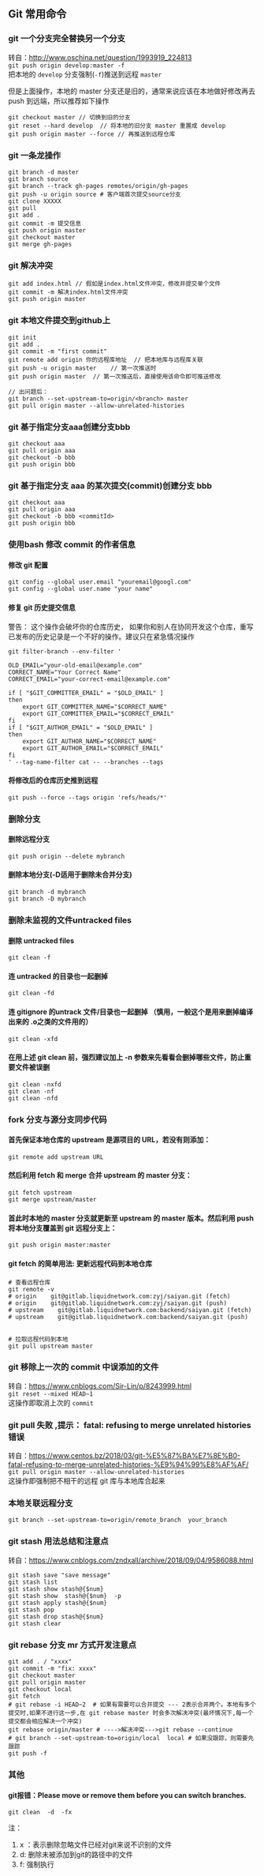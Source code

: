 ## Git 常用命令
### git 一个分支完全替换另一个分支
转自：http://www.oschina.net/question/1993919_224813   
`git push origin develop:master -f `   
把本地的 `develop` 分支强制(`-f`)推送到远程 `master`   
   
但是上面操作，本地的 master 分支还是旧的，通常来说应该在本地做好修改再去 push 到远端，所以推荐如下操作   
   
```
git checkout master // 切换到旧的分支   
git reset --hard develop  // 将本地的旧分支 master 重置成 develop
git push origin master --force // 再推送到远程仓库
```

### git 一条龙操作
```
git branch -d master
git branch source
git branch --track gh-pages remotes/origin/gh-pages
git push -u origin source # 客户端首次提交source分支
git clone XXXXX
git pull
git add .
git commit -m 提交信息
git push origin master
git checkout master
git merge gh-pages
```

### git 解决冲突
```
git add index.html // 假如是index.html文件冲突，修改并提交单个文件
git commit -m 解决index.html文件冲突
git push origin master
```

### git 本地文件提交到github上
```
git init
git add . 
git commit -m "first commit"
git remote add origin 你的远程库地址  // 把本地库与远程库关联
git push -u origin master    // 第一次推送时
git push origin master  // 第一次推送后，直接使用该命令即可推送修改

// 出问题后：
git branch --set-upstream-to=origin/<branch> master
git pull origin master --allow-unrelated-histories
```

### git 基于指定分支aaa创建分支bbb
```
git checkout aaa
git pull origin aaa
git checkout -b bbb
git push origin bbb
```

### git 基于指定分支 aaa 的某次提交(commit)创建分支 bbb
```
git checkout aaa
git pull origin aaa
git checkout -b bbb <commitId>
git push origin bbb
```

### 使用bash 修改 commit 的作者信息
#### 修改 git 配置
```
git config --global user.email "youremail@googl.com"
git config --global user.name "your name"
```
#### 修复 git 历史提交信息
警告： 这个操作会破坏你的仓库历史， 如果你和别人在协同开发这个仓库，重写已发布的历史记录是一个不好的操作。建议只在紧急情况操作   
```
git filter-branch --env-filter '

OLD_EMAIL="your-old-email@example.com"
CORRECT_NAME="Your Correct Name"
CORRECT_EMAIL="your-correct-email@example.com"

if [ "$GIT_COMMITTER_EMAIL" = "$OLD_EMAIL" ]
then
    export GIT_COMMITTER_NAME="$CORRECT_NAME"
    export GIT_COMMITTER_EMAIL="$CORRECT_EMAIL"
fi
if [ "$GIT_AUTHOR_EMAIL" = "$OLD_EMAIL" ]
then
    export GIT_AUTHOR_NAME="$CORRECT_NAME"
    export GIT_AUTHOR_EMAIL="$CORRECT_EMAIL"
fi
' --tag-name-filter cat -- --branches --tags
```
#### 将修改后的仓库历史推到远程
```
git push --force --tags origin 'refs/heads/*'
```
### 删除分支
#### 删除远程分支
```
git push origin --delete mybranch
```
#### 删除本地分支(-D适用于删除未合并分支)
```
git branch -d mybranch
git branch -D mybranch
```

### 删除未监视的文件untracked files
#### 删除 untracked files
```
git clean -f
```
#### 连 untracked 的目录也一起删掉
```
git clean -fd
```
#### 连 gitignore 的untrack 文件/目录也一起删掉 （慎用，一般这个是用来删掉编译出来的 .o之类的文件用的）
```
git clean -xfd
```
#### 在用上述 git clean 前，强烈建议加上 -n 参数来先看看会删掉哪些文件，防止重要文件被误删
```
git clean -nxfd
git clean -nf
git clean -nfd
```

### fork 分支与源分支同步代码
#### 首先保证本地仓库的 upstream 是源项目的 URL，若没有则添加：
```
git remote add upstream URL
```
#### 然后利用 fetch 和 merge 合并 upstream 的 master 分支：
```
git fetch upstream
git merge upstream/master
```
#### 首此时本地的 master 分支就更新至 upstream 的 master 版本。然后利用 push 将本地分支覆盖到 git 远程分支上：
```
git push origin master:master
```
#### git fetch 的简单用法: 更新远程代码到本地仓库
```
# 查看远程仓库
git remote -v
# origin    git@gitlab.liquidnetwork.com:zyj/saiyan.git (fetch)
# origin    git@gitlab.liquidnetwork.com:zyj/saiyan.git (push)
# upstream    git@gitlab.liquidnetwork.com:backend/saiyan.git (fetch)
# upstream    git@gitlab.liquidnetwork.com:backend/saiyan.git (push)


# 拉取远程代码到本地
git pull upstream master
```

### git 移除上一次的 commit 中误添加的文件
转自：https://www.cnblogs.com/Sir-Lin/p/8243999.html   
`git reset --mixed HEAD~1 `   
这操作即取消上次的 `commit`    

### git pull 失败 ,提示： fatal: refusing to merge unrelated histories 错误
转自：https://www.centos.bz/2018/03/git-%E5%87%BA%E7%8E%B0-fatal-refusing-to-merge-unrelated-histories-%E9%94%99%E8%AF%AF/   
`git pull origin master --allow-unrelated-histories`   
这操作即强制把不相干的远程 git 库与本地库合起来    

### 本地关联远程分支
`git branch --set-upstream-to=origin/remote_branch  your_branch
`

### git stash 用法总结和注意点
转自：https://www.cnblogs.com/zndxall/archive/2018/09/04/9586088.html
```
git stash save "save message"
git stash list
git stash show stash@{$num}
git stash show  stash@{$num}  -p
git stash apply stash@{$num} 
git stash pop
git stash drop stash@{$num} 
git stash clear
```

### git rebase 分支 mr 方式开发注意点
```
git add . / "xxxx"
git commit -m "fix: xxxx"
git checkout master
git pull origin master
git checkout local
git fetch
# git rebase -i HEAD~2  # 如果有需要可以合并提交 --- 2表示合并两个。本地有多个提交时,如果不进行这一步,在 git rebase master 时会多次解决冲突(最坏情况下,每一个提交都会相应解决一个冲突)
git rebase origin/master # ---->解决冲突--->git rebase --continue
# git branch --set-upstream-to=origin/local  local # 如果没跟踪，则需要先跟踪
git push -f
```

### 其他
#### git报错：Please move or remove them before you can switch branches.
```
git clean  -d  -fx
```
注：    
1. x ：表示删除忽略文件已经对git来说不识别的文件    
2. d: 删除未被添加到git的路径中的文件    
3. f: 强制执行   
